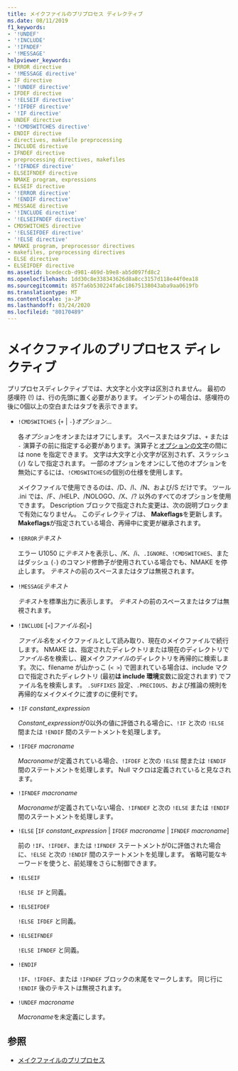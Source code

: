 ```yaml
---
title: メイクファイルのプリプロセス ディレクティブ
ms.date: 08/11/2019
f1_keywords:
- '!UNDEF'
- '!INCLUDE'
- '!IFNDEF'
- '!MESSAGE'
helpviewer_keywords:
- ERROR directive
- '!MESSAGE directive'
- IF directive
- '!UNDEF directive'
- IFDEF directive
- '!ELSEIF directive'
- '!IFDEF directive'
- '!IF directive'
- UNDEF directive
- '!CMDSWITCHES directive'
- ENDIF directive
- directives, makefile preprocessing
- INCLUDE directive
- IFNDEF directive
- preprocessing directives, makefiles
- '!IFNDEF directive'
- ELSEIFNDEF directive
- NMAKE program, expressions
- ELSEIF directive
- '!ERROR directive'
- '!ENDIF directive'
- MESSAGE directive
- '!INCLUDE directive'
- '!ELSEIFNDEF directive'
- CMDSWITCHES directive
- '!ELSEIFDEF directive'
- '!ELSE directive'
- NMAKE program, preprocessor directives
- makefiles, preprocessing directives
- ELSE directive
- ELSEIFDEF directive
ms.assetid: bcedeccb-d981-469d-b9e8-ab5d097fd8c2
ms.openlocfilehash: 1dd30c8e338343626d8a8cc3157d118e44f0ea18
ms.sourcegitcommit: 857fa6b530224fa6c18675138043aba9aa0619fb
ms.translationtype: MT
ms.contentlocale: ja-JP
ms.lasthandoff: 03/24/2020
ms.locfileid: "80170489"
---
```

# <a name="makefile-preprocessing-directives"></a>メイクファイルのプリプロセス ディレクティブ

プリプロセスディレクティブでは、大文字と小文字は区別されません。 最初の感嘆符 (!) は、行の先頭に置く必要があります。 インデントの場合は、感嘆符の後に0個以上の空白またはタブを表示できます。

- `!CMDSWITCHES` {`+` &#124; `-`}*オプション*...

   各*オプション*をオンまたはオフにします。 スペースまたはタブは、`+` または `-` 演算子の前に指定する必要があります。演算子と[オプションの文字](running-nmake.md#nmake-options)の間には none を指定できます。 文字は大文字と小文字が区別されず、スラッシュ (`/`) なしで指定されます。 一部のオプションをオンにして他のオプションを無効にするには、`!CMDSWITCHES`の個別の仕様を使用します。

   メイクファイルで使用できるのは、/D、/I、/N、および/S だけです。 ツール .ini では、/F、/HELP、/NOLOGO、/X、/? 以外のすべてのオプションを使用できます。 Description ブロックで指定された変更は、次の説明ブロックまで有効になりません。 このディレクティブは、 **Makeflags**を更新します。**Makeflags**が指定されている場合、再帰中に変更が継承されます。

- `!ERROR`*テキスト*

   エラー U1050 に*テキスト*を表示し、/K、/i、`.IGNORE`、`!CMDSWITCHES`、またはダッシュ (`-`) のコマンド修飾子が使用されている場合でも、NMAKE を停止します。 *テキスト*の前のスペースまたはタブは無視されます。

- `!MESSAGE`*テキスト*

   *テキスト*を標準出力に表示します。 *テキスト*の前のスペースまたはタブは無視されます。

- `!INCLUDE` [`<`]*ファイル名*[`>`]

   *ファイル名*をメイクファイルとして読み取り、現在のメイクファイルで続行します。 NMAKE は、指定されたディレクトリまたは現在のディレクトリで*ファイル名*を検索し、親メイク*ファイル*のディレクトリを再帰的に検索します。次に、filename が山かっこ (`< >`) で囲まれている場合は、include マクロで指定されたディレクトリ (最初**は include 環境**変数に設定されます) でファイル名を検索します。 `.SUFFIXES` 設定、`.PRECIOUS`、および推論の規則を再帰的なメイクメイクに渡すのに便利です。

- `!IF` *constant_expression*

   *Constant_expression*が0以外の値に評価される場合に、`!IF` と次の `!ELSE` 間または `!ENDIF` 間のステートメントを処理します。

- `!IFDEF` *macroname*

   *Macroname*が定義されている場合、`!IFDEF` と次の `!ELSE` 間または `!ENDIF` 間のステートメントを処理します。 Null マクロは定義されていると見なされます。

- `!IFNDEF` *macroname*

   *Macroname*が定義されていない場合、`!IFNDEF` と次の `!ELSE` または `!ENDIF` 間のステートメントを処理します。

- `!ELSE` [`IF` *constant_expression* &#124; `IFDEF` *macroname* &#124; `IFNDEF` *macroname*]

   前の `!IF`、`!IFDEF`、または `!IFNDEF` ステートメントが0に評価された場合に、`!ELSE` と次の `!ENDIF` 間のステートメントを処理します。 省略可能なキーワードを使うと、前処理をさらに制御できます。

- `!ELSEIF`

   `!ELSE IF` と同義。

- `!ELSEIFDEF`

   `!ELSE IFDEF` と同義。

- `!ELSEIFNDEF`

   `!ELSE IFNDEF` と同義。

- `!ENDIF`

   `!IF`、`!IFDEF`、または `!IFNDEF` ブロックの末尾をマークします。 同じ行に `!ENDIF` 後のテキストは無視されます。

- `!UNDEF` *macroname*

   *Macroname*を未定義にします。

## <a name="see-also"></a>参照

- [メイクファイルのプリプロセス](makefile-preprocessing.md)
